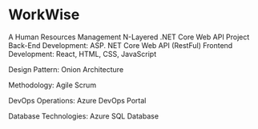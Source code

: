 # WorkWise

A Human Resources Management N-Layered .NET Core Web API Project 
Back-End Development: ASP. NET Core Web API (RestFul) 
Frontend Development: React, HTML, CSS, JavaScript

Design Pattern: Onion Architecture

Methodology: Agile Scrum

DevOps Operations: Azure DevOps Portal

Database Technologies: Azure SQL Database